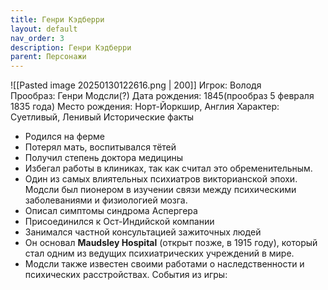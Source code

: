 ```yaml
---
title: Генри Кэдберри
layout: default
nav_order: 3
description: Генри Кэдберри
parent: Персонажи
---
```


![[Pasted image 20250130122616.png | 200]]
Игрок: Володя 
Прообраз: Генри Модсли(?)
Дата рождения: 1845(прообраз 5 февраля 1835 года)
Место рождения: Норт-Йоркшир, Англия
Характер: Суетливый, Ленивый
Исторические факты
- Родился на ферме
- Потерял мать, воспитывался тётей
- Получил степень доктора медицины
- Избегал работы в клиниках, так как считал это обременительным.
- Один из самых влиятельных психиатров викторианской эпохи. Модсли был пионером в изучении связи между психическими заболеваниями и физиологией мозга.
- Описал симптомы синдрома Аспергера
- Присоединился к Ост-Индийской компании
- Занимался частной консультацией зажиточных людей
- Он основал **Maudsley Hospital** (открыт позже, в 1915 году), который стал одним из ведущих психиатрических учреждений в мире.
- Модсли также известен своими работами о наследственности и психических расстройствах.
События из игры:
